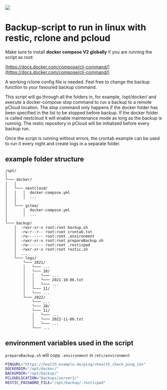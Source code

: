 ![](https://img.shields.io/badge/Basics-Shell-informational?style=for-the-badge&logo=gnubash&color=4EAA25)

# Backup-script to run in linux with restic, rclone and pcloud

Make sure to install **docker compose V2 globally** if you are running the script as root:

[https://docs.docker.com/compose/cli-command/](https://docs.docker.com/compose/cli-command/)

A working rclone config file is needed. Feel free to change the backup function to your favoured backup command.

This script will go through all the folders in, for example, /opt/docker/ and execute a docker-compose stop command to run a backup to a remote pCloud location. The stop command only happens if the docker folder has been specified in the list to be stopped before backup. If the docker folder is called nextcloud it will enable maintenance mode as long as the backup is running. The restic repository in pCloud will be initialized before every backup run.

Once the script is running without errors, the crontab example can be used to run it every night and create logs in a separate folder.

## example folder structure

```
/opt/
│
└─── docker/
│   │
│   └─── nextcloud/
│   │   │  docker-compose.yml
│   │   │  ...
│   │
│   └─── gitea/
│       │  docker-compose.yml
│       │  ...
│   
└─── backup/
    │  -rwxr-xr-x root:root backup.sh
    │  -rw-r--r-- root:root crontab.txt
    │  -rw------- root:root .environment
    │  -rwxr-xr-x root:root prepareBackup.sh
    │  -rw------- root:root .resticpwd
    │  -rwxr-xr-x root:root restic.sh
    │  ...
    └─── logs/
        └─── 2021/
        │   └─── ...
        │   └─── 10/
        │   │   └─── ...
        │   │   └─── 2021-10-06.txt
        │   │   └─── ...
        │   └─── 11/
        │   └─── ...
        └─── 2022/
            └─── ...
            └─── 10/
            └─── 11/
            │   └─── ...
            │   └─── 2022-11-06.txt
            │   └─── ...
            └─── ...
```

## environment variables used in the script

```prepareBackup.sh``` will copy ```.environment``` in ```/etc/environment```

```bash
PINGURL="https://health.example.de/ping/<health_check_ping_id>"
DOCKERDIR="/opt/docker/"
BACKUPDIR="/opt/backup/"
PCLOUDLOCATION="Backups/server1/"
RESTIC_PASSWORD_FILE="/opt/backup/.resticpwd"
```
